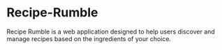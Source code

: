 # Recipe-Rumble
Recipe Rumble is a web application designed to help users discover and manage recipes based on the ingredients of your choice.